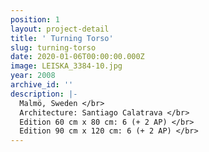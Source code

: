 ```yaml
---
position: 1
layout: project-detail
title: ' Turning Torso'
slug: turning-torso
date: 2020-01-06T00:00:00.000Z
image: LEISKA_3384-10.jpg
year: 2008
archive_id: ''
description: |-
  Malmö, Sweden </br>
  Architecture: Santiago Calatrava </br>
  Edition 60 cm x 80 cm: 6 (+ 2 AP) </br>
  Edition 90 cm x 120 cm: 6 (+ 2 AP) </br>
---
```

